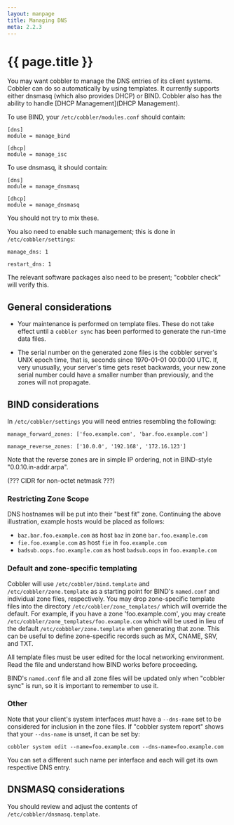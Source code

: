 ```yaml
---
layout: manpage
title: Managing DNS
meta: 2.2.3
---
```

# {{ page.title }}

You may want cobbler to manage the DNS entries of its client systems.  Cobbler can do so automatically by using templates.  It currently supports either dnsmasq (which also provides DHCP) or BIND. Cobbler also has the ability to handle [DHCP Management](DHCP Management).

To use BIND, your `/etc/cobbler/modules.conf` should contain:

    [dns]
    module = manage_bind

    [dhcp]
    module = manage_isc

To use dnsmasq, it should contain:

    [dns]
    module = manage_dnsmasq

    [dhcp]
    module = manage_dnsmasq

You should not try to mix these.

You also need to enable such management; this is done in `/etc/cobbler/settings`:

    manage_dns: 1

    restart_dns: 1

The relevant software packages also need to be present;  "cobbler check" will verify this.

## General considerations

* Your maintenance is performed on template files.  These do not take effect until a `cobbler sync` has been performed to generate the run-time data files.

* The serial number on the generated zone files is the cobbler server's UNIX epoch time, that is, seconds since 1970-01-01 00:00:00 UTC. If, very unusually, your server's time gets reset backwards, your new zone serial number could have a smaller number than previously, and the zones will not propagate.

## BIND considerations

In `/etc/cobbler/settings` you will need entries resembling the following:

    manage_forward_zones: ['foo.example.com', 'bar.foo.example.com']

    manage_reverse_zones: ['10.0.0', '192.168', '172.16.123']

Note that the reverse zones are in simple IP ordering, not in BIND-style "0.0.10.in-addr.arpa".

(??? CIDR for non-octet netmask ???)

### Restricting Zone Scope

DNS hostnames will be put into their "best fit" zone.  Continuing the above illustration, example hosts would be placed as follows:

* `baz.bar.foo.example.com` as host `baz` in zone `bar.foo.example.com`
* `fie.foo.example.com` as host `fie` in `foo.example.com`
* `badsub.oops.foo.example.com` as host `badsub.oops` in `foo.example.com`

### Default and zone-specific templating

Cobbler will use `/etc/cobbler/bind.template` and `/etc/cobbler/zone.template` as a starting point for BIND's `named.conf` and individual zone files, respectively.  You may drop zone-specific template files into the directory `/etc/cobbler/zone_templates/` which will override the default.  For example, if you have a zone 'foo.example.com', you may create `/etc/cobbler/zone_templates/foo.example.com` which will be used in lieu of the default `/etc/cobbbler/zone.template` when generating that zone.  This can be useful to define zone-specific records such as MX, CNAME, SRV, and TXT.

All template files must be user edited for the local networking environment.  Read the file and understand how BIND works before proceeding.

BIND's `named.conf` file and all zone files will be updated only when "cobbler sync" is run, so it is important to remember to use it.

### Other

Note that your client's system interfaces _must_ have a `--dns-name` set to be considered for inclusion in the zone files.  If "cobbler system report" shows that your `--dns-name` is unset, it can be set by:

    cobbler system edit --name=foo.example.com --dns-name=foo.example.com

You can set a different such name per interface and each will get its own respective DNS entry.

## DNSMASQ considerations

You should review and adjust the contents of `/etc/cobbler/dnsmasq.template`.
